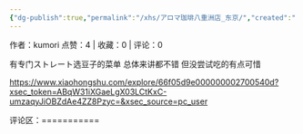 ```yaml
---
{"dg-publish":true,"permalink":"/xhs/アロマ珈琲八重洲店_东京/","created":"2025-03-17T23:02:20.932+08:00","updated":"2025-03-17T23:02:20.933+08:00"}
---
```


作者：kumori
点赞：4   |   收藏：0   |   评论：0

有专门ストレート选豆子的菜单 总体来讲都不错 但没尝试吃的有点可惜

https://www.xiaohongshu.com/explore/66f05d9e000000002700540d?xsec_token=ABqW31iXGaeLgX03LCtKxC-umzaqyJiOBZdAe4ZZ8Pzyc=&xsec_source=pc_user

评论区：===========

